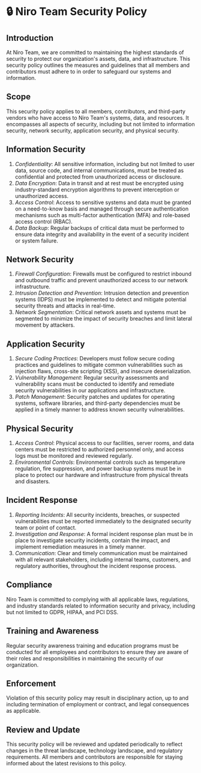 # 🔒 Niro Team Security Policy

## Introduction

At Niro Team, we are committed to maintaining the highest standards of security to protect our organization's assets, data, and infrastructure. This security policy outlines the measures and guidelines that all members and contributors must adhere to in order to safeguard our systems and information.

## Scope

This security policy applies to all members, contributors, and third-party vendors who have access to Niro Team's systems, data, and resources. It encompasses all aspects of security, including but not limited to information security, network security, application security, and physical security.

## Information Security

1. *Confidentiality*: All sensitive information, including but not limited to user data, source code, and internal communications, must be treated as confidential and protected from unauthorized access or disclosure.
2. *Data Encryption*: Data in transit and at rest must be encrypted using industry-standard encryption algorithms to prevent interception or unauthorized access.
3. *Access Control*: Access to sensitive systems and data must be granted on a need-to-know basis and managed through secure authentication mechanisms such as multi-factor authentication (MFA) and role-based access control (RBAC).
4. *Data Backup*: Regular backups of critical data must be performed to ensure data integrity and availability in the event of a security incident or system failure.

## Network Security

1. *Firewall Configuration*: Firewalls must be configured to restrict inbound and outbound traffic and prevent unauthorized access to our network infrastructure.
2. *Intrusion Detection and Prevention*: Intrusion detection and prevention systems (IDPS) must be implemented to detect and mitigate potential security threats and attacks in real-time.
3. *Network Segmentation*: Critical network assets and systems must be segmented to minimize the impact of security breaches and limit lateral movement by attackers.

## Application Security

1. *Secure Coding Practices*: Developers must follow secure coding practices and guidelines to mitigate common vulnerabilities such as injection flaws, cross-site scripting (XSS), and insecure deserialization.
2. *Vulnerability Management*: Regular security assessments and vulnerability scans must be conducted to identify and remediate security vulnerabilities in our applications and infrastructure.
3. *Patch Management*: Security patches and updates for operating systems, software libraries, and third-party dependencies must be applied in a timely manner to address known security vulnerabilities.

## Physical Security

1. *Access Control*: Physical access to our facilities, server rooms, and data centers must be restricted to authorized personnel only, and access logs must be monitored and reviewed regularly.
2. *Environmental Controls*: Environmental controls such as temperature regulation, fire suppression, and power backup systems must be in place to protect our hardware and infrastructure from physical threats and disasters.

## Incident Response

1. *Reporting Incidents*: All security incidents, breaches, or suspected vulnerabilities must be reported immediately to the designated security team or point of contact.
2. *Investigation and Response*: A formal incident response plan must be in place to investigate security incidents, contain the impact, and implement remediation measures in a timely manner.
3. *Communication*: Clear and timely communication must be maintained with all relevant stakeholders, including internal teams, customers, and regulatory authorities, throughout the incident response process.

## Compliance

Niro Team is committed to complying with all applicable laws, regulations, and industry standards related to information security and privacy, including but not limited to GDPR, HIPAA, and PCI DSS.

## Training and Awareness

Regular security awareness training and education programs must be conducted for all employees and contributors to ensure they are aware of their roles and responsibilities in maintaining the security of our organization.

## Enforcement

Violation of this security policy may result in disciplinary action, up to and including termination of employment or contract, and legal consequences as applicable.

## Review and Update

This security policy will be reviewed and updated periodically to reflect changes in the threat landscape, technology landscape, and regulatory requirements. All members and contributors are responsible for staying informed about the latest revisions to this policy.
